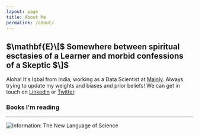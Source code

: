 ```yaml
---
layout: page
title: About Me
permalink: /about/
---
```

$\mathbf{E}\[$ Somewhere between spiritual esctasies of a Learner and morbid confessions of a  Skeptic $\]$
----

Aloha! It's Iqbal from India, working as a Data Scientist at [Mainly](https://mainly.ai/). 
Always trying to update my weights and biases and prior beliefs!
We can get in touch on [Linkedin](https://in.linkedin.com/in/sbiqbal) or [Twitter](https://twitter.com/MusingIqbal).


### Books I'm reading
----

![Information: The New Language of Science](https://m.media-amazon.com/images/I/61RcreXTjLL._AC_UF1000,1000_QL80_.jpg)
